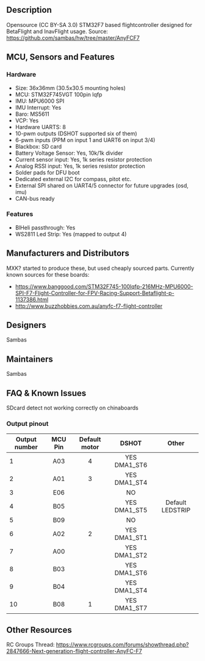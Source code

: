 ## Description

Opensource (CC BY-SA 3.0) STM32F7 based flightcontroller designed for BetaFlight and InavFlight usage.
Source: https://github.com/sambas/hw/tree/master/AnyFCF7

## MCU, Sensors and Features

### Hardware
  - Size: 36x36mm (30.5x30.5 mounting holes)  
  - MCU: STM32F745VGT 100pin lqfp
  - IMU: MPU6000 SPI
  - IMU Interrupt: Yes
  - Baro: MS5611
  - VCP: Yes
  - Hardware UARTS: 8
  - 10-pwm outputs (DSHOT supported six of them)
  - 6-pwm inputs (PPM on input 1 and UART6 on input 3/4)
  - Blackbox: SD card
  - Battery Voltage Sensor: Yes, 10k/1k divider
  - Current sensor input: Yes, 1k series resistor protection
  - Analog RSSI input: Yes, 1k series resistor protection
  - Solder pads for DFU boot
  - Dedicated external I2C for compass, pitot etc.
  - External SPI shared on UART4/5 connector for future upgrades (osd, imu)
  - CAN-bus ready

### Features
  - BlHeli passthrough: Yes 
  - WS2811 Led Strip: Yes (mapped to output 4)

## Manufacturers and Distributors

MXK? started to produce these, but used cheaply sourced parts. Currently known sources for these boards:
  - https://www.banggood.com/STM32F745-100lqfp-216MHz-MPU6000-SPI-F7-Flight-Controller-for-FPV-Racing-Support-Betaflight-p-1137386.html
  - http://www.buzzhobbies.com.au/anyfc-f7-flight-controller

## Designers
Sambas

## Maintainers
Sambas

## FAQ & Known Issues
SDcard detect not working correctly on chinaboards

### Output pinout
| Output number | MCU Pin | Default motor | DSHOT | Other |
|---------------|:-------:|:-------------:|:-----:|:-----:|
| 1 | A03 | 4 | YES DMA1_ST6 |  | 
| 2 | A01 | 3 | YES DMA1_ST4 |  | 
| 3 | E06 |   | NO |  | 
| 4 | B05 |   | YES DMA1_ST5 | Default LEDSTRIP | 
| 5 | B09 |   | NO |  | 
| 6 | A02 | 2 | YES DMA1_ST1 |  | 
| 7 | A00 |   | YES DMA1_ST2 |  | 
| 8 | B03 |   | YES DMA1_ST6 |  | 
| 9 | B04 |   | YES DMA1_ST4 |  | 
| 10 | B08 | 1 | YES DMA1_ST7 |  | 


## Other Resources

RC Groups Thread: https://www.rcgroups.com/forums/showthread.php?2847666-Next-generation-flight-controller-AnyFC-F7
